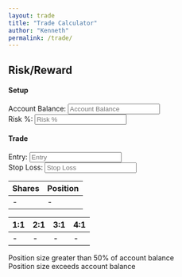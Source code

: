 ```yaml
---
layout: trade
title: "Trade Calculator"
author: "Kenneth"
permalink: /trade/
---
```


<div class="main">
  <h2>Risk/Reward</h2>
  <form class="ui equal width form mini" autocomplete="off">
    <div class="ui segment">
      <h4 class="ui dividing header">Setup</h4>
      <div class="ui two column grid">
        <div class="column">
          <div class="field">
            <label for="accountBalance">Account Balance:</label>
            <input
              type="text"
              inputmode="decimal"
              class="pure-input-1"
              id="accountBalance"
              placeholder="Account Balance"
              autocomplete="off"
            />
          </div>
        </div>
        <div class="column">
          <div class="field">
            <label for="riskPercentage">Risk %:</label>
            <input
              type="text"
              inputmode="decimal"
              class="pure-input-1"
              id="riskPercentage"
              placeholder="Risk %"
              autocomplete="off"
            />
          </div>
        </div>
      </div>
      <h4 class="ui dividing header">Trade</h4>
      <div class="ui two column grid">
        <div class="column">
          <div class="field">
            <label for="entry">Entry:</label>
            <input
              type="text"
              inputmode="decimal"
              class="pure-input-1"
              id="entry"
              placeholder="Entry"
              autocomplete="off"
            />
          </div>
        </div>
        <div class="column">
          <div class="field">
            <label for="stopLoss">Stop Loss:</label>
            <input
              type="text"
              inputmode="decimal"
              class="pure-input-1"
              id="stopLoss"
              placeholder="Stop Loss"
              autocomplete="off"
            />
          </div>
        </div>
      </div>
    </div>
  </form>
  <div class="ui segment">
    <table class="ui celled table unstackable">
      <thead>
        <tr>
          <th>Shares</th>
          <th>Position</th>
        </tr>
      </thead>
      <tbody>
        <tr>
          <td
            id="numShares"
            data-tooltip="Click to copy"
            data-position="bottom center"
            data-variation="mini"
          >
            -
          </td>
          <td
            id="positionSize"
            data-tooltip="Click to copy"
            data-position="bottom center"
            data-variation="mini"
          >
            -
          </td>
        </tr>
      </tbody>
    </table>
    <table class="ui celled table unstackable">
      <thead>
        <tr>
          <th>1:1</th>
          <th>2:1</th>
          <th>3:1</th>
          <th>4:1</th>
        </tr>
      </thead>
      <tbody>
        <tr>
          <td
            id="profitTarget1_1"
            data-tooltip="Click to copy"
            data-position="bottom center"
            data-variation="mini"
          >
            -
          </td>
          <td
            id="profitTarget2_1"
            data-tooltip="Click to copy"
            data-position="bottom center"
            data-variation="mini"
          >
            -
          </td>
          <td
            id="profitTarget3_1"
            data-tooltip="Click to copy"
            data-position="bottom center"
            data-variation="mini"
          >
            -
          </td>
          <td
            id="profitTarget4_1"
            data-tooltip="Click to copy"
            data-position="bottom center"
            data-variation="mini"
          >
            -
          </td>
        </tr>
      </tbody>
    </table>
  </div>
  <div class="ui warning message positionSizeWarningMessage">
    Position size greater than 50% of account balance
  </div>
  <div class="ui negative message positionSizeErrorMessage">
    Position size exceeds account balance
  </div>
</div>
